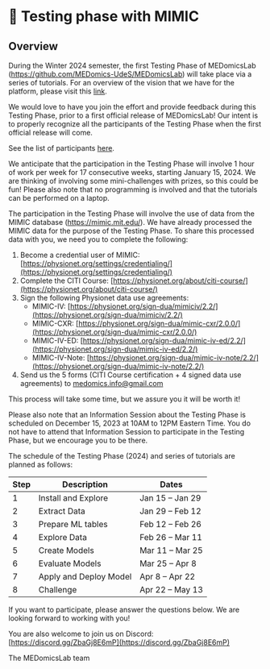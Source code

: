 # 📄 Testing phase with MIMIC

## Overview

During the Winter 2024 semester, the first Testing Phase of MEDomicsLab (https://github.com/MEDomics-UdeS/MEDomicsLab) will take place via a series of tutorials. For an overview of the vision that we have for the platform, please visit this [link](https://bit.ly/3EdkQpi).

We would love to have you join the effort and provide feedback during this Testing Phase, prior to a first official release of MEDomicsLab! Our intent is to properly recognize all the participants of the Testing Phase when the first official release will come. 

See the list of participants [here](https://docs.google.com/spreadsheets/d/1w4n2gygstxnrFSzAi1LqGsxgCVYa1Odyb8vl9huu-kU/).

We anticipate that the participation in the Testing Phase will involve 1 hour of work per week for 17 consecutive weeks, starting January 15, 2024. We are thinking of involving some mini-challenges with prizes, so this could be fun! Please also note that no programming is involved and that the tutorials can be performed on a laptop. 

The participation in the Testing Phase will involve the use of data from the MIMIC database (https://mimic.mit.edu/). We have already processed the MIMIC data for the purpose of the Testing Phase. To share this processed data with you, we need you to complete the following:

1. Become a credential user of MIMIC: [https://physionet.org/settings/credentialing/](https://physionet.org/settings/credentialing/)
2. Complete the CITI Course: [https://physionet.org/about/citi-course/](https://physionet.org/about/citi-course/)
3. Sign the following Physionet data use agreements: 
    - MIMIC-IV: [https://physionet.org/sign-dua/mimiciv/2.2/](https://physionet.org/sign-dua/mimiciv/2.2/)
    - MIMIC-CXR: [https://physionet.org/sign-dua/mimic-cxr/2.0.0/](https://physionet.org/sign-dua/mimic-cxr/2.0.0/)
    - MIMIC-IV-ED: [https://physionet.org/sign-dua/mimic-iv-ed/2.2/](https://physionet.org/sign-dua/mimic-iv-ed/2.2/)
    - MIMIC-IV-Note: [https://physionet.org/sign-dua/mimic-iv-note/2.2/](https://physionet.org/sign-dua/mimic-iv-note/2.2/)
4. Send us the 5 forms (CITI Course certification + 4 signed data use agreements) to medomics.info@gmail.com 

This process will take some time, but we assure you it will be worth it!

Please also note that an Information Session about the Testing Phase is scheduled on December 15, 2023 at 10AM to 12PM Eastern Time. You do not have to attend that Information Session to participate in the Testing Phase, but we encourage you to be there. 

The schedule of the Testing Phase (2024) and series of tutorials are planned as follows:

| Step | Description               | Dates             |
|------|---------------------------|-------------------|
| 1    | Install and Explore       | Jan 15 – Jan 29   |
| 2    | Extract Data              | Jan 29 – Feb 12   |
| 3    | Prepare ML tables         | Feb 12 – Feb 26   |
| 4    | Explore Data              | Feb 26 – Mar 11   |
| 5    | Create Models             | Mar 11 – Mar 25   |
| 6    | Evaluate Models           | Mar 25 – Apr 8    |
| 7    | Apply and Deploy Model    | Apr 8 – Apr 22    |
| 8    | Challenge                 | Apr 22 – May 13   |

If you want to participate, please answer the questions below. We are looking forward to working with you!

You are also welcome to join us on Discord: [https://discord.gg/ZbaGj8E6mP](https://discord.gg/ZbaGj8E6mP)

The MEDomicsLab team

